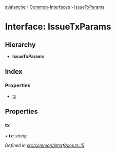 [avalanche](../README.md) › [Common-Interfaces](../modules/common_interfaces.md) › [IssueTxParams](common_interfaces.issuetxparams.md)

# Interface: IssueTxParams

## Hierarchy

* **IssueTxParams**

## Index

### Properties

* [tx](common_interfaces.issuetxparams.md#tx)

## Properties

###  tx

• **tx**: *string*

*Defined in [src/common/interfaces.ts:15](https://github.com/ava-labs/avalanchejs/blob/fa4a637/src/common/interfaces.ts#L15)*
